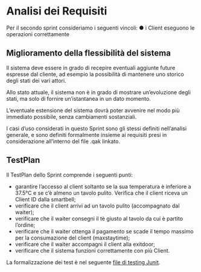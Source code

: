 # Analisi dei Requisiti

Per il secondo sprint consideriamo i seguenti vincoli:
    ● i Client eseguono le operazioni correttamente

## Miglioramento della flessibilità del sistema

Il sistema deve essere in grado di recepire eventuali aggiunte future espresse dal cliente, ad esempio la possibilità di mantenere uno storico degli stati dei vari attori. 

Allo stato attuale, il sistema non è in grado di mostrare un’evoluzione degli stati, ma solo di fornire un’istantanea in un dato momento. 

L’eventuale estensione del sistema dovrà poter avvenire nel modo più immediato possibile, senza cambiamenti sostanziali. 

I casi d’uso considerati in questo Sprint sono gli stessi definiti nell’analisi generale, e sono definiti formalmente insieme ai requisiti presi in considerazione all’interno del file .qak linkato.

## TestPlan

Il TestPlan dello Sprint comprende i seguenti punti:
*   garantire l’accesso al client soltanto se la sua temperatura è inferiore a 37.5°C e se c’è almeno un tavolo pulito. Verifica che il client riceva un Client ID dalla smartbell;
*   verificare che il client arrivi ad un tavolo pulito (accompagnato dal waiter);
*   verificare che il waiter consegni il tè giusto al tavolo da cui è partito l’ordine;
*   verificare che il waiter ottenga il pagamento se scade il tempo massimo per la consumazione del client (maxstaytime);
*   verificare che il waiter accompagni il client alla exitdoor;
*   verificare che il sistema funzioni correttamente con più Client.

La formalizzazione dei test è nel seguente [file di testing Junit](TearoomTest.kt).
